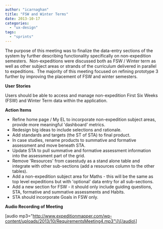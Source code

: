 ```yaml
---
author: "icarnaghan"
title: "FSW and Winter Terms"
date: 2013-10-17
categories: 
  - "ux-design"
tags: 
  - "sprints"
---
```


The purpose of this meeting was to finalize the data-entry sections of the system by further describing functionality specifically on non-expedition semesters.  Non-expeditions were discussed both as FSW / Winter term as well as other subject areas or strands of the curriculum delivered in parallel to expeditions.  The majority of this meeting focused on refining prototype 3 further by improving the placement of FSW and winter semesters.

<!--more-->

**User Stories**

Users should be able to access and manage non-expedition First Six Weeks (FSW) and Winter Term data within the application.

**Action Items**

- Refine home page / My EL to incorporate non-expedition subject areas, provide more meaningful 'dashboard' metrics.
- Redesign big ideas to include selections and rationale.
- Add standards and targets (the ST of STA) to final product.
- In case studies, rename products to summative and formative assessment and move beneath STA.
- Update STA to pull summative and formative assessment information into the assessment part of the grid.
- Remove 'Resources' from casestudy as a stand alone table and integrate with other sub-sections (add a resources column to the other tables).
- Add a non-expedition subject area for Maths - this will be the same as top level expeditions but with 'optional' data entry for all sub-sections.
- Add a new section for FSW - it should only include guiding questions, STA, formative and summative assessments and Habits.
- STA should incorporate Goals in FSW only.

**Audio Recording of Meeting**

\[audio mp3="http://www.expeditionmapper.com/wp-content/uploads/2013/10/RequirementsMeeting4.mp3"\]\[/audio\]
